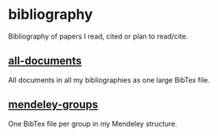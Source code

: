 # bibliography
Bibliography of papers I read, cited or plan to read/cite.

## [all-documents](all-documents.bib)
All documents in all my bibliographies as one large BibTex file.

## [mendeley-groups](mendeley-groups)
One BibTex file per group in my Mendeley structure.
